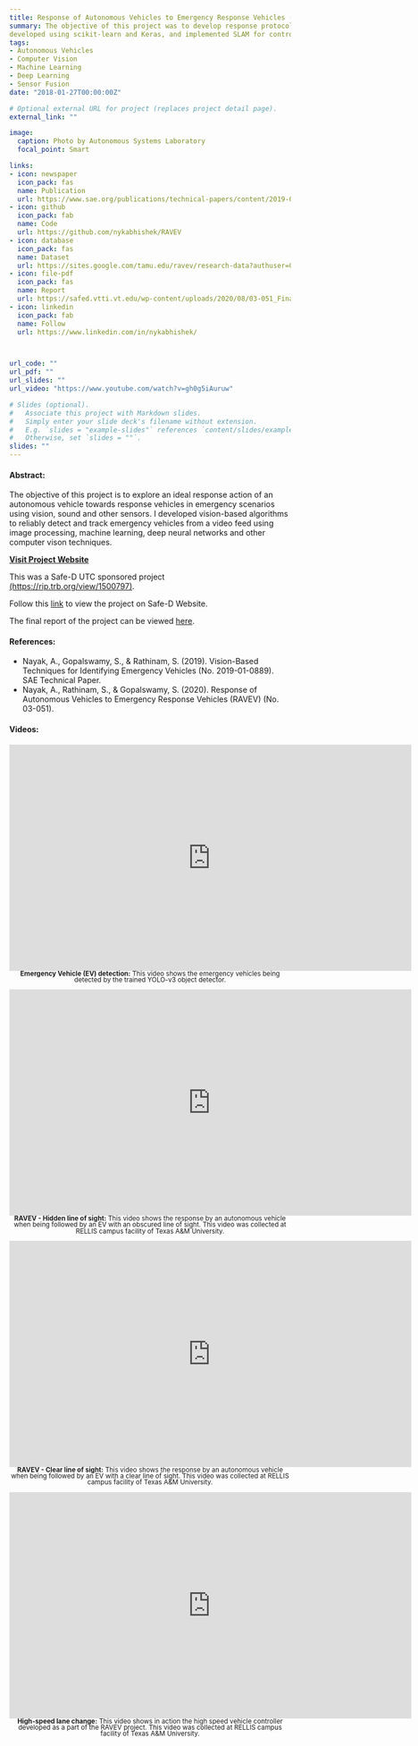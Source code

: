 ```yaml
---
title: Response of Autonomous Vehicles to Emergency Response Vehicles (RAVEV)
summary: The objective of this project was to develop response protocols for an autonomous vehicle when it senses the presence of emergency vehicles using sound, vision, and other onboard sensors. As part of the project, I developed a public image dataset for Emergency vehicles (EV); trained object detection, classification, and tracking models
developed using scikit-learn and Keras, and implemented SLAM for control of the autonomous vehicle in the presence of emergency responders.
tags:
- Autonomous Vehicles
- Computer Vision
- Machine Learning
- Deep Learning
- Sensor Fusion
date: "2018-01-27T00:00:00Z"

# Optional external URL for project (replaces project detail page).
external_link: ""

image:
  caption: Photo by Autonomous Systems Laboratory
  focal_point: Smart

links:
- icon: newspaper
  icon_pack: fas
  name: Publication
  url: https://www.sae.org/publications/technical-papers/content/2019-01-0889/
- icon: github
  icon_pack: fab
  name: Code
  url: https://github.com/nykabhishek/RAVEV
- icon: database
  icon_pack: fas
  name: Dataset
  url: https://sites.google.com/tamu.edu/ravev/research-data?authuser=0
- icon: file-pdf
  icon_pack: fas
  name: Report
  url: https://safed.vtti.vt.edu/wp-content/uploads/2020/08/03-051_FinalResearchReport_Final.pdf
- icon: linkedin
  icon_pack: fab
  name: Follow
  url: https://www.linkedin.com/in/nykabhishek/



url_code: ""
url_pdf: ""
url_slides: ""
url_video: "https://www.youtube.com/watch?v=gh0g5iAuruw"

# Slides (optional).
#   Associate this project with Markdown slides.
#   Simply enter your slide deck's filename without extension.
#   E.g. `slides = "example-slides"` references `content/slides/example-slides.md`.
#   Otherwise, set `slides = ""`.
slides: ""
---
```


<!-- <p>
    <b>Location:</b> Texas A&M Transportation Institute (TTI) - College Station, TX
</p> -->
<p>
    <h4>Abstract:</h4>
    The objective of this project is to explore an ideal response action of an autonomous vehicle towards response vehicles in emergency scenarios using vision, sound and other sensors. I developed vision-based algorithms to reliably detect and track emergency vehicles from a video feed using image processing, machine learning, deep neural networks and other computer vison techniques.
</p>
<p>
    <b><a href="https://sites.google.com/tamu.edu/ravev/" target="_blank">Visit Project Website</a></b> 
</p>
<p>
    This was a Safe-D UTC sponsored project <a href="https://rip.trb.org/view/1500797/" target="_blank">(https://rip.trb.org/view/1500797)</a>.
</p>
<p> 
    Follow this <a href="https://www.vtti.vt.edu/utc/safe-d/index.php/projects/response-of-autonomous-vehicles-to-emergency-response-vehicles/" target="_blank">link</a> to view the project on Safe-D Website.
</p>
<p>
    The final report of the project can be viewed <a href="https://safed.vtti.vt.edu/wp-content/uploads/2020/08/03-051_FinalResearchReport_Final.pdf" target="_blank">here</a>.
</p>
<p>
    <h4>References:</h4>
    <ul>
        <li>Nayak, A., Gopalswamy, S., & Rathinam, S. (2019). Vision-Based Techniques for Identifying Emergency Vehicles (No. 2019-01-0889). SAE Technical Paper.</li>
        <li>Nayak, A., Rathinam, S., & Gopalswamy, S. (2020). Response of Autonomous Vehicles to Emergency Response Vehicles (RAVEV) (No. 03-051).</li>
    </ul>
</p>

<h4> <b>Videos:</b> </h4>
<p style="text-align:center; line-height:80%" > 
    <iframe width="720" height="405" src="https://www.youtube.com/embed/ILjxfTvve_M" frameborder="0" allow="accelerometer; autoplay; encrypted-media; gyroscope; picture-in-picture" allowfullscreen></iframe>
    <small> <b>Emergency Vehicle (EV) detection:</b> This video shows the emergency vehicles being detected by the trained YOLO-v3 object detector.</small><br/>
<br>
    <iframe width="720" height="405" src="https://www.youtube.com/embed/jC9_wJNKgvk" frameborder="0" allow="accelerometer; autoplay; encrypted-media; gyroscope; picture-in-picture" allowfullscreen></iframe>
    <small> <b> RAVEV - Hidden line of sight:</b> This video shows the response by an autonomous vehicle when being followed by an EV with an obscured line of sight. This video was collected at RELLIS campus facility of Texas A&M University. </small><br/>
<br>
    <iframe width="720" height="405" src="https://www.youtube.com/embed/7__n65RxJSA" frameborder="0" allow="accelerometer; autoplay; encrypted-media; gyroscope; picture-in-picture" allowfullscreen></iframe>
    <small> <b> RAVEV - Clear line of sight:</b> This video shows the response by an autonomous vehicle when being followed by an EV with a clear line of sight. This video was collected at RELLIS campus facility of Texas A&M University. </small><br/>
<br>
    <iframe width="720" height="405" src="https://www.youtube.com/embed/RnoCnT-sKZ0" frameborder="0" allow="accelerometer; autoplay; encrypted-media; gyroscope; picture-in-picture" allowfullscreen></iframe>
    <small> <b> High-speed lane change:</b> This video shows in action the high speed vehicle controller developed as a part of the RAVEV project. This video was collected at RELLIS campus facility of Texas A&M University. </small>
</p>